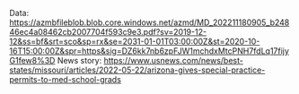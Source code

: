 Data: https://azmbfileblob.blob.core.windows.net/azmd/MD_202211180905_b24846ec4a08462cb2007704f593c9e3.pdf?sv=2019-12-12&ss=bf&srt=sco&sp=rx&se=2031-01-01T03:00:00Z&st=2020-10-16T15:00:00Z&spr=https&sig=DZ6kk7nb6zpFJW1mchdxMtcPNH7fdLq17fijyG1few8%3D
News story: https://www.usnews.com/news/best-states/missouri/articles/2022-05-22/arizona-gives-special-practice-permits-to-med-school-grads
